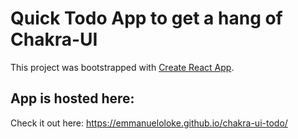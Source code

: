 # Quick Todo App to get a hang of Chakra-UI

This project was bootstrapped with [Create React App](https://github.com/facebook/create-react-app).

## App is hosted here:

Check it out here: https://emmanueloloke.github.io/chakra-ui-todo/
